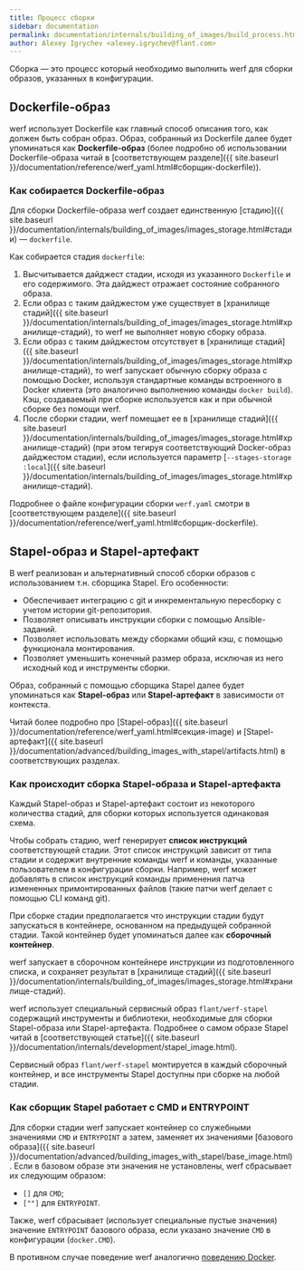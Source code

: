 ```yaml
---
title: Процесс сборки
sidebar: documentation
permalink: documentation/internals/building_of_images/build_process.html
author: Alexey Igrychev <alexey.igrychev@flant.com>
---
```


Сборка — это процесс который необходимо выполнить werf для сборки образов, указанных в конфигурации.

## Dockerfile-образ

werf использует Dockerfile как главный способ описания того, как должен быть собран образ. Образ, собранный из Dockerfile далее будет упоминаться как **Dockerfile-образ** (более подробно об использовании Dockerfile-образа читай в [соответствующем разделе]({{ site.baseurl }}/documentation/reference/werf_yaml.html#сборщик-dockerfile)).

### Как собирается Dockerfile-образ

Для сборки Dockerfile-образа werf создает единственную [стадию]({{ site.baseurl }}/documentation/internals/building_of_images/images_storage.html#стадии) — `dockerfile`.

Как собирается стадия `dockerfile`:

 1. Высчитывается дайджест стадии, исходя из указанного `Dockerfile` и его содержимого. Эта дайджест отражает состояние собранного образа.
 2. Если образ с таким дайджестом уже существует в [хранилище стадий]({{ site.baseurl }}/documentation/internals/building_of_images/images_storage.html#хранилище-стадий), то werf не выполняет новую сборку образа.
 3. Если образ с таким дайджестом отсутствует в [хранилище стадий]({{ site.baseurl }}/documentation/internals/building_of_images/images_storage.html#хранилище-стадий), то werf запускает обычную сборку образа с помощью Docker, используя стандартные команды встроенного в Docker клиента (это аналогично выполнению команды `docker build`). Кэш, создаваемый при сборке используется как и при обычной сборке без помощи werf.
 4. После сборки стадии, werf помещает ее в [хранилище стадий]({{ site.baseurl }}/documentation/internals/building_of_images/images_storage.html#хранилище-стадий) (при этом тегируя соответствующий Docker-образ дайджестом стадии), если используется параметр [`--stages-storage :local`]({{ site.baseurl }}/documentation/internals/building_of_images/images_storage.html#хранилище-стадий).

Подробнее о файле конфигурации сборки `werf.yaml` смотри в [соответствующем разделе]({{ site.baseurl }}/documentation/reference/werf_yaml.html#сборщик-dockerfile).

## Stapel-образ и Stapel-артефакт

В werf реализован и альтернативный способ сборки образов с использованием т.н. сборщика Stapel. Его особенности:

 * Обеспечивает интеграцию с git и инкрементальную пересборку с учетом истории git-репозитория.
 * Позволяет описывать инструкции сборки с помощью Ansible-заданий.
 * Позволяет использовать между сборками общий кэш, с помощью функционала монтирования.
 * Позволяет уменьшить конечный размер образа, исключая из него исходный код и инструменты сборки.

Образ, собранный с помощью сборщика Stapel далее будет упоминаться как **Stapel-образ** или **Stapel-артефакт** в зависимости от контекста.

Читай более подробно про [Stapel-образ]({{ site.baseurl }}/documentation/reference/werf_yaml.html#секция-image) и [Stapel-артефакт]({{ site.baseurl }}/documentation/advanced/building_images_with_stapel/artifacts.html) в соответствующих разделах.

### Как происходит сборка Stapel-образа и Stapel-артефакта

Каждый Stapel-образ и Stapel-артефакт состоит из некоторого количества стадий, для сборки которых используется одинаковая схема.

Чтобы собрать стадию, werf генерирует **список инструкций** соответствующей стадии. Этот список инструкций зависит от типа стадии и содержит внутренние команды werf и команды, указанные пользователем в конфигурации сборки. Например, werf может добавлять в список инструкций команды применения патча измененных примонтированных файлов (такие патчи werf делает с помощью CLI команд git).

При сборке стадии предполагается что инструкции стадии будут запускаться в контейнере, основанном на предыдущей собранной стадии. Такой контейнер будет упоминаться далее как **сборочный контейнер**.

werf запускает в сборочном контейнере инструкции из подготовленного списка, и сохраняет результат в [хранилище стадий]({{ site.baseurl }}/documentation/internals/building_of_images/images_storage.html#хранилище-стадий).

werf использует специальный сервисный образ `flant/werf-stapel` содержащий инструменты и библиотеки, необходимые для сборки Stapel-образа или Stapel-артефакта. Подробнее о самом образе Stapel читай в [соответствующей статье]({{ site.baseurl }}/documentation/internals/development/stapel_image.html).

Сервисный образ `flant/werf-stapel` монтируется в каждый сборочный контейнер, и все инструменты Stapel доступны при сборке на любой стадии.

### Как сборщик Stapel работает с CMD и ENTRYPOINT

Для сборки стадии werf запускает контейнер со служебными значениями `CMD` и `ENTRYPOINT` а затем, заменяет их значениями [базового образа]({{ site.baseurl }}/documentation/advanced/building_images_with_stapel/base_image.html). Если в базовом образе эти значения не установлены, werf сбрасывает их следующим образом:
* `[]` для `CMD`;
* `[""]` для `ENTRYPOINT`.

Также, werf сбрасывает (использует специальные пустые значения) значение `ENTRYPOINT` базового образа, если указано значение `CMD` в конфигурации (`docker.CMD`).

В противном случае поведение werf аналогично [поведению Docker](https://docs.docker.com/engine/reference/builder/#understand-how-cmd-and-entrypoint-interact).
